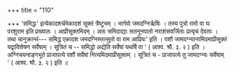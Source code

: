 +++
title = "110"

+++
'समिद्धः' इत्येकादशर्चमेकादशं सूक्तं त्रैष्टुभम् । भार्गवो जमदग्निर्ऋषिः । तस्य पुत्रो रामो वा यः परशुराम इति प्रख्यातः । आप्रीसूक्तमिदम् । अतः समिदाद्याः सतनूनपातो नराशंसवर्जिताः प्रत्यृचं  देवताः । तथा चानुक्रान्तं--- समिद्ध एकादश जमदग्निस्तत्सुतो वा राम आप्रियः' इति । पशौ जामदग्न्यानामिदमाप्रीसूक्तं यद्वाविशेषण सर्वेषाम् । सूत्रितं च -- समिद्धो अद्येति सर्वेषां यथर्षि वा ' ( आश्व. श्रौ. ३. २ ) इति । अग्निचयनाङ्गभूते प्राजापत्ये पशौं सर्वेषां नित्यमिदमाप्रीसूक्तम् । सूत्रितं च - प्राजापत्ये तु जामदग्न्यः सर्वेषाम् ' ( आश्व. श्रौ. ३. २ ) इति ॥
